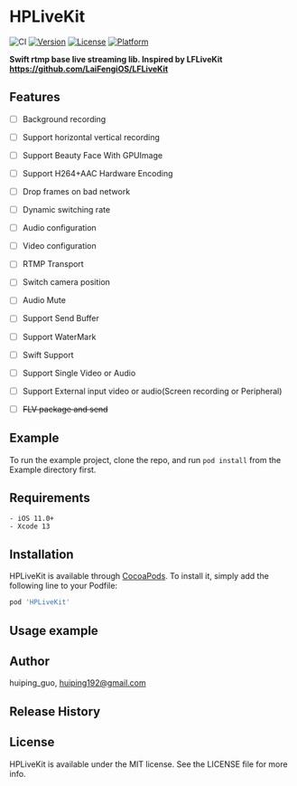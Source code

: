 # HPLiveKit

![CI](https://github.com/huiping192/HPLiveKit/workflows/CI/badge.svg)
[![Version](https://img.shields.io/cocoapods/v/HPLiveKit.svg?style=flat)](https://cocoapods.org/pods/HPLiveKit)
[![License](https://img.shields.io/cocoapods/l/HPLiveKit.svg?style=flat)](https://cocoapods.org/pods/HPLiveKit)
[![Platform](https://img.shields.io/cocoapods/p/HPLiveKit.svg?style=flat)](https://cocoapods.org/pods/HPLiveKit)


**Swift rtmp base live streaming lib. Inspired by LFLiveKit https://github.com/LaiFengiOS/LFLiveKit**


## Features

- [ ] 	Background recording
- [ ] 	Support horizontal vertical recording
- [ ] 	Support Beauty Face With GPUImage
- [ ] 	Support H264+AAC Hardware Encoding
- [ ] 	Drop frames on bad network 
- [ ] 	Dynamic switching rate
- [ ] 	Audio configuration
- [ ] 	Video configuration
- [ ] 	RTMP Transport
- [ ] 	Switch camera position
- [ ] 	Audio Mute
- [ ] 	Support Send Buffer
- [ ] 	Support WaterMark
- [ ] 	Swift Support
- [ ] 	Support Single Video or Audio 
- [ ] 	Support External input video or audio(Screen recording or Peripheral)
- [ ] 	~~FLV package and send~~


## Example

To run the example project, clone the repo, and run `pod install` from the Example directory first.

## Requirements
    - iOS 11.0+
    - Xcode 13
    
## Installation

HPLiveKit is available through [CocoaPods](https://cocoapods.org). To install
it, simply add the following line to your Podfile:

```ruby
pod 'HPLiveKit'
```

## Usage example 


## Author

huiping_guo, huiping192@gmail.com

## Release History

## License

HPLiveKit is available under the MIT license. See the LICENSE file for more info.
